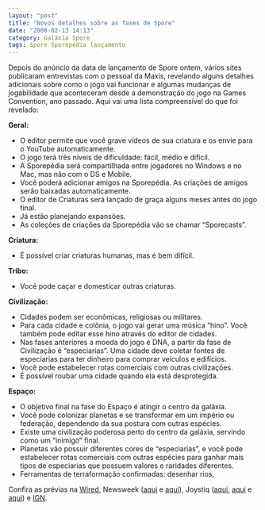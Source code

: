 ```yaml
---
layout: "post"
title: "Novos detalhes sobre as fases de Spore"
date: "2008-02-13 14:13"
category: Galáxia Spore
tags: Spore Sporepédia lançamento
---
```

Depois do anúncio da data de lançamento de Spore ontem, vários sites publicaram entrevistas com o pessoal da Maxis, revelando alguns detalhes adicionais sobre como o jogo vai funcionar e algumas mudanças de jogabilidade que aconteceram desde a demonstração do jogo na Games Convention, ano passado. Aqui vai uma lista compreensível do que foi revelado:

**Geral:**
- O editor permite que você grave vídeos de sua criatura e os envie para o YouTube automaticamente.
- O jogo terá três níveis de dificuldade: fácil, médio e difícil.
- A Sporepédia será compartilhada entre jogadores no Windows e no Mac, mas não com o DS e Mobile.
- Você poderá adicionar amigos na Sporepédia. As criações de amigos serão baixadas automaticamente.
- O editor de Criaturas será lançado de graça alguns meses antes do jogo final.
- Já estão planejando expansões.
- As coleções de criações da Sporepédia vão se chamar “Sporecasts”.

**Criatura:**
- É possível criar criaturas humanas, mas é bem difícil.

**Tribo:**
- Você pode caçar e domesticar outras criaturas.

**Civilização:**
- Cidades podem ser econômicas, religiosas ou militares.
- Para cada cidade e colônia, o jogo vai gerar uma música “hino”. Você também pode editar esse hino através do editor de cidades.
- Nas fases anteriores a moeda do jogo é DNA, a partir da fase de Civilização é “especiarias”. Uma cidade deve coletar fontes de especiarias para ter dinheiro para comprar veículos e edifícios.
- Você pode estabelecer rotas comerciais com outras civilizações.
- É possível roubar uma cidade quando ela está desprotegida.

**Espaço:**
- O objetivo final na fase do Espaço é atingir o centro da galáxia.
- Você pode colonizar planetas e se transformar em um império ou federação, dependendo da sua postura com outras espécies.
- Existe uma civilização poderosa perto do centro da galáxia, servindo como um “inimigo” final.
- Planetas vão possuir diferentes cores de “especiarias”, e você pode estabelecer rotas comerciais com outras espécies para ganhar mais tipos de especiarias que possuem valores e raridades diferentes.
- Ferramentas de terraformação confirmadas: desenhar rios,

Confira as prévias na [Wired](http://www.wired.com/gaming/gamingreviews/multimedia/2008/02/gallery_spore?slide=1&slideView=10), Newsweek ([aqui](http://blog.newsweek.com/blogs/levelup/archive/2008/02/12/exclusive-will-wright-on-why-spore-is-taking-so-long-and-much-more-part-i.aspx) e [aqui](http://blog.newsweek.com/blogs/levelup/archive/2008/02/12/exclusive-lucy-bradshaw-on-how-spore-evolved-for-nintendo-ds-mac-and-mobile.aspx)), Joystiq ([aqui](http://www.joystiq.com/2008/02/13/joystiq-impressions-spore-pc-mac/), [aqui](http://www.joystiq.com/2008/02/13/joystiq-impressions-spore-creatures-ds/) e [aqui](http://www.joystiq.com/2008/02/13/joystiq-impressions-spore-creatures-mobile/)) e [IGN](http://pc.ign.com/articles/851/851665p1.html).
